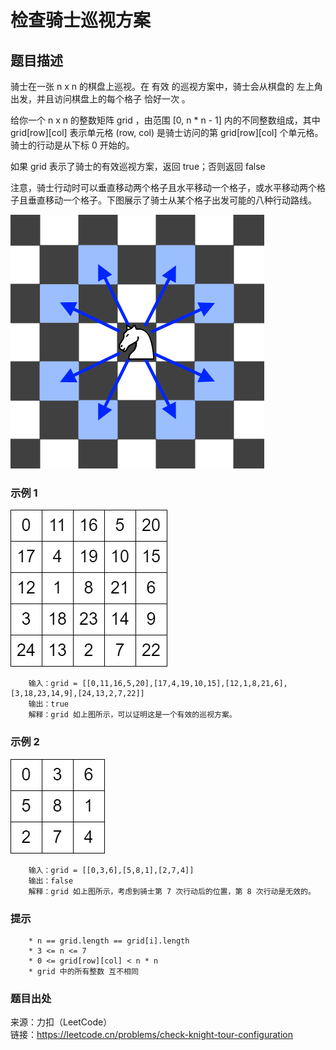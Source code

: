 # 检查骑士巡视方案

## 题目描述

骑士在一张 n x n 的棋盘上巡视。在 有效 的巡视方案中，骑士会从棋盘的 左上角 出发，并且访问棋盘上的每个格子 恰好一次 。

给你一个 n x n 的整数矩阵 grid ，由范围 [0, n * n - 1] 内的不同整数组成，其中 grid[row][col] 表示单元格 (row, col) 是骑士访问的第 grid[row][col] 个单元格。骑士的行动是从下标 0 开始的。

如果 grid 表示了骑士的有效巡视方案，返回 true；否则返回 false

注意，骑士行动时可以垂直移动两个格子且水平移动一个格子，或水平移动两个格子且垂直移动一个格子。下图展示了骑士从某个格子出发可能的八种行动路线。

![棋盘](images/98-image1.png "棋盘")

### 示例 1

![棋盘](images/98-image2.png "棋盘")

```text
    输入：grid = [[0,11,16,5,20],[17,4,19,10,15],[12,1,8,21,6],[3,18,23,14,9],[24,13,2,7,22]]
    输出：true
    解释：grid 如上图所示，可以证明这是一个有效的巡视方案。
```

### 示例 2

![棋盘](images/98-image3.png "棋盘")

```text
    输入：grid = [[0,3,6],[5,8,1],[2,7,4]]
    输出：false
    解释：grid 如上图所示，考虑到骑士第 7 次行动后的位置，第 8 次行动是无效的。
```

### 提示

```text
    * n == grid.length == grid[i].length
    * 3 <= n <= 7
    * 0 <= grid[row][col] < n * n
    * grid 中的所有整数 互不相同
```

### 题目出处

来源：力扣（LeetCode）  
链接：<https://leetcode.cn/problems/check-knight-tour-configuration>
